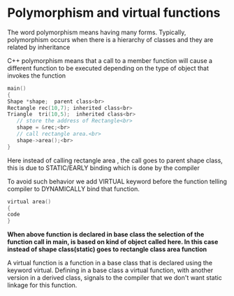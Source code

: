 # Polymorphism and virtual functions
The word polymorphism means having many forms. Typically, polymorphism occurs when there is a hierarchy of classes and they are related by inheritance

C++ polymorphism means that a call to a member function will cause a different function to be executed depending on the type of object that invokes the function
```C
main()
{
Shape *shape;  parent class<br>
Rectangle rec(10,7); inherited class<br>
Triangle  tri(10,5);  inherited class<br>
   // store the address of Rectangle<br>
   shape = &rec;<br>	
   // call rectangle area.<br>
   shape->area();<br>
}
```
Here instead of  calling rectangle area , the call goes to parent shape class, this is due to STATIC/EARLY binding which is done by the compiler

To avoid such behavior we add VIRTUAL keyword before the function telling compiler to DYNAMICALLY bind that function.
```C
virtual area()
{
code
}
```
**When above function is declared in base class the selection of the function call in main, is based on kind of object called here. In this case instead of shape class(static)  goes to rectangle class area function**

A virtual function is a function in a base class that is declared using the keyword virtual. Defining in a base class a virtual function, with another version in a derived class, signals to the compiler that we don't want static linkage for this function.

